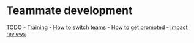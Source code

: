 # Teammate development

TODO - [Training](training/index.md) - [How to switch teams](../switching-teams.md) - [How to get promoted](promotion.md) - [Impact reviews](people-ops/process/impact-reviews.md)
